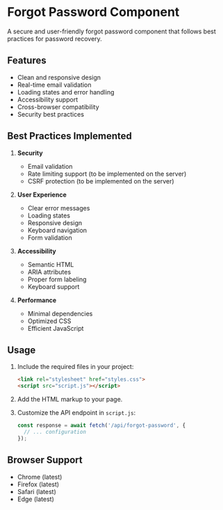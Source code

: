 # Forgot Password Component

A secure and user-friendly forgot password component that follows best practices for password recovery.

## Features

- Clean and responsive design
- Real-time email validation
- Loading states and error handling
- Accessibility support
- Cross-browser compatibility
- Security best practices

## Best Practices Implemented

1. **Security**
   - Email validation
   - Rate limiting support (to be implemented on the server)
   - CSRF protection (to be implemented on the server)

2. **User Experience**
   - Clear error messages
   - Loading states
   - Responsive design
   - Keyboard navigation
   - Form validation

3. **Accessibility**
   - Semantic HTML
   - ARIA attributes
   - Proper form labeling
   - Keyboard support

4. **Performance**
   - Minimal dependencies
   - Optimized CSS
   - Efficient JavaScript

## Usage

1. Include the required files in your project:
   ```html
   <link rel="stylesheet" href="styles.css">
   <script src="script.js"></script>
   ```

2. Add the HTML markup to your page.

3. Customize the API endpoint in `script.js`:
   ```javascript
   const response = await fetch('/api/forgot-password', {
     // ... configuration
   });
   ```

## Browser Support

- Chrome (latest)
- Firefox (latest)
- Safari (latest)
- Edge (latest) 